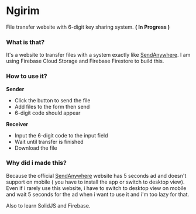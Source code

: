 # Ngirim
File transfer website with 6-digit key sharing system. **( In Progress )**

### What is that?
It's a website to transfer files with a system exactly like [SendAnywhere](https://send-anywhere.com/). I am using Firebase Cloud Storage and Firebase Firestore to build this.

### How to use it?
**Sender**
- Click the button to send the file
- Add files to the form then send
- 6-digit code should appear

**Receiver**
- Input the 6-digit code to the input field
- Wait until transfer is finished
- Download the file

### Why did i made this?
Because the official [SendAnywhere](https://send-anywhere.com/) website has 5 seconds ad and doesn't support on mobile ( you have to install the app or switch to desktop view). Even if i rarely use this website, i have to switch to desktop view on mobile and wait 5 seconds for the ad when i want to use it and i'm too lazy for that.

Also to learn SolidJS and Firebase.
